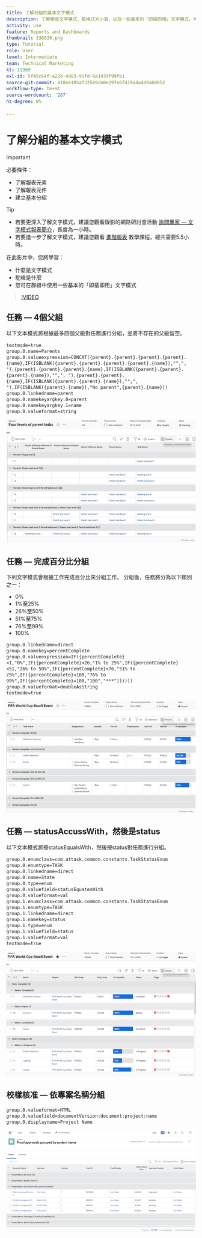 ```yaml
---
title: 了解分組的基本文字模式
description: 了解哪些文字模式、駝峰式大小寫，以及一些基本的「即插即用」文字模式，可在Workfront的分組中使用。
activity: use
feature: Reports and Dashboards
thumbnail: 336820.png
type: Tutorial
role: User
level: Intermediate
team: Technical Marketing
kt: 11369
exl-id: 5f45c64f-a22b-4983-91fd-9a1939f99fb1
source-git-commit: 818ee105af32589cb0e297e6f419a4a449a60052
workflow-type: tm+mt
source-wordcount: '267'
ht-degree: 0%

---
```


# 了解分組的基本文字模式

>[!IMPORTANT]
>
>必要條件：
>
>* 了解報表元素
>* 了解報表元件
>* 建立基本分組


>[!TIP]
>
>* 若要更深入了解文字模式，建議您觀看錄影的網路研討會活動 [詢問專家 — 文字模式報表簡介](https://experienceleague.adobe.com/docs/workfront-events/events/reporting-and-dashboards/introduction-to-text-mode-reporting.html?lang=en)，長度為一小時。
>* 若要進一步了解文字模式，建議您觀看 [進階報表](https://experienceleague.adobe.com/docs/workfront-learn/tutorials-workfront/reporting/advanced-reporting/welcome-to-advanced-reporting.html?lang=en) 教學課程，總共需要5.5小時。


在此影片中，您將學習：

* 什麼是文字模式
* 駝峰是什麼
* 您可在群組中使用一些基本的「即插即用」文字模式

>[!VIDEO](https://video.tv.adobe.com/v/3410641/?quality=12)

## 任務 — 4個父組

以下文本模式將根據最多四個父級對任務進行分組，並將不存在的父級留空。

```
textmode=true
group.0.name=Parents
group.0.valueexpression=CONCAT({parent}.{parent}.{parent}.{parent}.{name},IF(ISBLANK({parent}.{parent}.{parent}.{parent}.{name}),"",", "),{parent}.{parent}.{parent}.{name},IF(ISBLANK({parent}.{parent}.{parent}.{name}),"",", "),{parent}.{parent}.{name},IF(ISBLANK({parent}.{parent}.{name}),"",", "),IF(ISBLANK({parent}.{name}),"No parent",{parent}.{name}))
group.0.linkedname=parent
group.0.namekeyargkey.0=parent
group.0.namekeyargkey.1=name
group.0.valueformat=string
```

![顯示按4個父項分組的項目任務的螢幕影像](assets/4-parents-grouping.png)


## 任務 — 完成百分比分組

下列文字模式會根據工作完成百分比來分組工作。 分組後，任務將分為以下類別之一：

* 0%
* 1%至25%
* 26%至50%
* 51%至75%
* 76%至99%
* 100%

```
group.0.linkedname=direct
group.0.namekey=percentComplete
group.0.valueexpression=IF({percentComplete}<1,"0%",IF({percentComplete}<26,"1% to 25%",IF({percentComplete}<51,"26% to 50%",IF({percentComplete}<76,"51% to 75%",IF({percentComplete}<100,"76% to 99%",IF({percentComplete}=100,"100","***"))))))
group.0.valueformat=doubleAsString
textmode=true
```

![顯示依完成百分比分組的專案工作的螢幕影像](assets/percent-complete-grouping.png)

## 任務 — statusAccussWith，然後是status

以下文本模式將按statusEqualsWith，然後按status對任務進行分組。

```
group.0.enumclass=com.attask.common.constants.TaskStatusEnum
group.0.enumtype=TASK
group.0.linkedname=direct
group.0.name=State
group.0.type=enum
group.0.valuefield=statusEquatesWith
group.0.valueformat=val
group.1.enumclass=com.attask.common.constants.TaskStatusEnum
group.1.enumtype=TASK
group.1.linkedname=direct
group.1.namekey=status
group.1.type=enum
group.1.valuefield=status
group.1.valueformat=val
textmode=true
```

![螢幕影像，顯示依statusEqualsWith分組的專案任務](assets/status-equates-with.png)


## 校樣核准 — 依專案名稱分組

```
group.0.valueformat=HTML
group.0.valuefield=documentVersion:document:project:name
group.0.displayname=Project Name
```

![螢幕影像，顯示依專案名稱分組的校樣核准](assets/proof-approvals-grouped-by-project-name.png)

